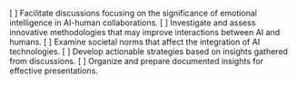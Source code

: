 [ ] Facilitate discussions focusing on the significance of emotional intelligence in AI-human collaborations.
[ ] Investigate and assess innovative methodologies that may improve interactions between AI and humans.
[ ] Examine societal norms that affect the integration of AI technologies.
[ ] Develop actionable strategies based on insights gathered from discussions.
[ ] Organize and prepare documented insights for effective presentations.